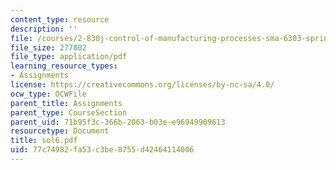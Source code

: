 ```yaml
---
content_type: resource
description: ''
file: /courses/2-830j-control-of-manufacturing-processes-sma-6303-spring-2008/77c74982fa53c3be8755d42464114006_sol6.pdf
file_size: 277802
file_type: application/pdf
learning_resource_types:
- Assignments
license: https://creativecommons.org/licenses/by-nc-sa/4.0/
ocw_type: OCWFile
parent_title: Assignments
parent_type: CourseSection
parent_uid: 71b95f3c-366b-2063-b03e-e96949909613
resourcetype: Document
title: sol6.pdf
uid: 77c74982-fa53-c3be-8755-d42464114006
---
```

